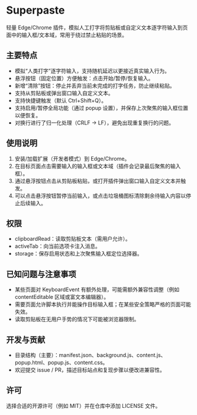# Superpaste

轻量 Edge/Chrome 插件，模拟人工打字将剪贴板或自定义文本逐字符输入到页面中的输入框/文本域，常用于绕过禁止粘贴的场景。

## 主要特点
- 模拟“人类打字”逐字符输入，支持随机延迟以更接近真实输入行为。
- 悬浮按钮（固定位置）方便触发：点击开始/暂停/恢复输入。
- 新增“清除”按钮：停止并丢弃当前未完成的打字任务，防止继续粘贴。
- 支持从剪贴板或弹出窗口输入自定义文本。
- 支持快捷键触发（默认 Ctrl+Shift+Q）。
- 支持启用/暂停全局功能（通过 popup 设置），并保存上次聚焦的输入框位置以便恢复。
- 对换行进行了归一化处理（CRLF -> LF），避免出现重复换行的问题。

## 使用说明
1. 安装/加载扩展（开发者模式）到 Edge/Chrome。
2. 在目标页面点击需要输入的输入框或文本域（插件会记录最后聚焦的输入框）。
3. 通过悬浮按钮点击从剪贴板粘贴，或打开插件弹出窗口输入自定义文本并触发。
4. 可以点击悬浮按钮暂停当前输入，或点击垃圾桶图标清除剩余待输入内容以停止后续输入。

## 权限
- clipboardRead：读取剪贴板文本（需用户允许）。
- activeTab：向当前选项卡注入消息。
- storage：保存启用状态和上次聚焦输入框定位选择器。

## 已知问题与注意事项
- 某些页面对 KeyboardEvent 有额外处理，可能需额外兼容性调整（例如 contentEditable 区域或富文本编辑器）。
- 需要页面允许脚本执行并能操作目标输入框；在某些安全策略严格的页面可能失效。
- 读取剪贴板在无用户手势的情况下可能被浏览器限制。

## 开发与贡献
- 目录结构（主要）：manifest.json、background.js、content.js、popup.html、popup.js、content.css。
- 欢迎提交 issue / PR，描述目标站点和复现步骤以便改进兼容性。

## 许可
选择合适的开源许可（例如 MIT）并在仓库中添加 LICENSE 文件。
